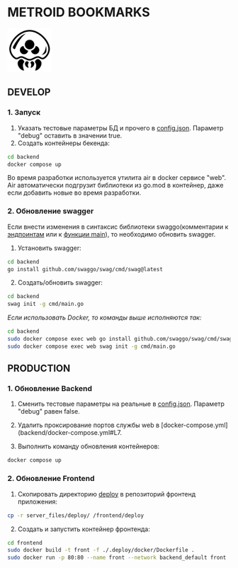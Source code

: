 # METROID BOOKMARKS

<img alt="text" height="100" src="repository_files/metroid-svgrepo-com.svg" width="100"/>

## DEVELOP

### 1. Запуск

1. Указать тестовые параметры БД и прочего в [config.json](backend/etc/config/config.json). Параметр "debug"
   оставить в значении true.
2. Создать контейнеры бекенда:

```bash
cd backend
docker compose up
```

Во время разработки используется утилита air в docker сервисе "web".  
Air автоматически подгрузит библиотеки из go.mod в контейнер, даже если добавить новые во время разработки.

### 2. Обновление swagger

Если внести изменения в синтаксис библиотеки swaggo(комментарии к [эндпоинтам](backend/pkg/handler/auth.go#L12) или
к [функции main](backend/cmd/main.go#L19)), то необходимо
обновить swagger.

1. Установить swagger:

```bash
cd backend
go install github.com/swaggo/swag/cmd/swag@latest
```

2. Создать/обновить swagger:

```bash
cd backend
swag init -g cmd/main.go
```

_Если использовать Docker, то команды выше исполняются так:_

```bash
cd backend
sudo docker compose exec web go install github.com/swaggo/swag/cmd/swag@latest
sudo docker compose exec web swag init -g cmd/main.go
```

## PRODUCTION

### 1. Обновление Backend

1. Сменить тестовые параметры на реальные в [config.json](backend/etc/config/config.json). Параметр "debug" равен false.

2. Удалить проксирование портов службы web в [docker-compose.yml](backend/docker-compose.yml#L7.

3. Выполнить команду обновления контейнеров:

 ```bash
 docker compose up
 ```

### 2. Обновление Frontend

1. Скопировать директорию [deploy](server_files/deploy) в репозиторий фронтенд приложения:

```bash
cp -r server_files/deploy/ /frontend/deploy
```

2. Создать и запустить контейнер фронтенда:

```bash
cd frontend
sudo docker build -t front -f ./.deploy/docker/Dockerfile .
sudo docker run -p 80:80 --name front --network backend_default front
```